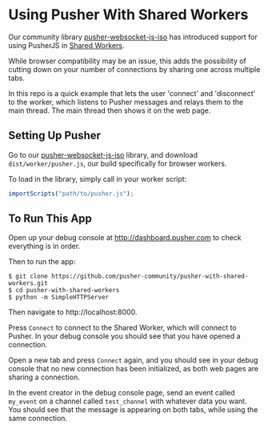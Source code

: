 # Using Pusher With Shared Workers

Our community library [pusher-websocket-js-iso](https://github.com/pusher-community/pusher-websocket-js-iso) has introduced support for using PusherJS in [Shared Workers](https://developer.mozilla.org/en/docs/Web/API/SharedWorker).

While browser compatibility may be an issue, this adds the possibility of cutting down on your number of connections by sharing one across multiple tabs.

In this repo is a quick example that lets the user 'connect' and 'disconnect' to the worker, which listens to Pusher messages and relays them to the main thread. The main thread then shows it on the web page.

## Setting Up Pusher

Go to our [pusher-websocket-js-iso](https://github.com/pusher-community/pusher-websocket-js-iso) library, and download `dist/worker/pusher.js`, our build specifically for browser workers.

To load in the library, simply call in your worker script:

```js
importScripts("path/to/pusher.js");
```

## To Run This App

Open up your debug console at <http://dashboard.pusher.com> to check everything is in order.

Then to run the app:

    $ git clone https://github.com/pusher-community/pusher-with-shared-workers.git
    $ cd pusher-with-shared-workers
    $ python -m SimpleHTTPServer

Then navigate to http://localhost:8000.

Press `Connect` to connect to the Shared Worker, which will connect to Pusher. In your debug console you should see that you have opened a connection.

Open a new tab and press `Connect` again, and you should see in your debug console that no new connection has been initialized, as both web pages are sharing a connection.

In the event creator in the debug console page, send an event called `my_event` on a channel called `test_channel` with whatever data you want. You should see that the message is appearing on both tabs, while using the same connection.